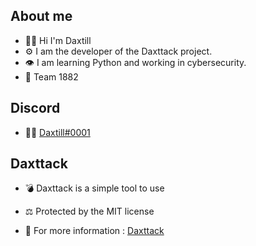 ## About me
- 👨‍💻 Hi I'm Daxtill
- ⚙️ I am the developer of the Daxttack project.
- 👁️ I am learning Python and working in cybersecurity.
- 💽 Team 1882

## Discord
- 👨‍💻 [Daxtill#0001](./) 

## Daxttack

- 💣 Daxttack is a simple tool to use

- ⚖️ Protected by the MIT license

- 🚀 For more information : [Daxttack](https://github.com/DaxtillUS/Daxttack)



